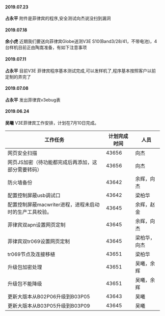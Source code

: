 
#### 2019.07.23
**占永平**  附件是菲律宾的程序,安全测试向杰说没扫到漏洞
#### 2019.07.18
**余小虎** 近期我们要送向菲律宾Globe送测V3E S10(Band3/28/41，不带电池)，4台样机目前正由陶嵩准备，有如下注意事项
#### 2019.07.11
**占永平**  目前V3E 菲律宾程序基本测试完成,可以发样机了,程序基本按照客户以前定制的弄完了
#### 2019.07.08
**占永平**  发出菲律宾v3ebug表
#### 2019.06.24
**吴曦**  V3E菲律宾工作安排，计划在7月10日完成。<hide>

工作任务|计划完成时间|人员
------|-----------|---
网页安全扫描|43656|向杰
网页JS加密（待功能都完成后再添加，这部分需要转码）|43656|向杰
防火墙备份|43642|余辉，向杰
配置控制屏蔽usb调试口|43642|梁柏华
配置控制屏蔽macwriter进程，进程未启动时的生产工具校验。|43645|余辉，赵金
菲律宾双apn设置网页定制|43645|余辉，向杰
菲律宾双tr069设置网页定制|43645|梁柏华，向杰
tr069节点及连接移植|43651|梁柏华
升级包加密处理|43651|吴曦，余辉
升级包不能降级|43651|吴曦，余辉
更新大版本从B02P06升级到B03P05|43643|吴曦
更新大版本从B03P05升级到B03P09|43645|吴曦
</hide>
